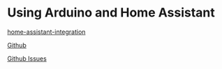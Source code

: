 # Using Arduino and Home Assistant 

[home-assistant-integration](https://www.arduino.cc/reference/en/libraries/home-assistant-integration/)

[Github](https://github.com/dawidchyrzynski/arduino-home-assistant/tree/main)

[Github Issues](https://github.com/jwilleke/ArduinoHA-examples/issues/)
